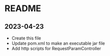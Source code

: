 # README

## 2023-04-23

- Create this file
- Update pom.xml to make an executable jar file
- Add http scripts for RequestParamController